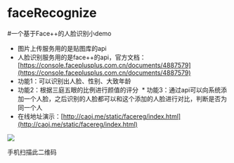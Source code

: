 # faceRecognize
#一个基于Face++的人脸识别小demo
  * 图片上传服务用的是贴图库的api
  * 人脸识别服务用的是face++的api，官方文档：[https://console.faceplusplus.com.cn/documents/4887579](https://console.faceplusplus.com.cn/documents/4887579)
  * 功能1：可以识别出人脸、性别、大致年龄
  * 功能2：根据三庭五眼的比例进行颜值的评分 
  * 功能3：通过api可以向系统添加一个人脸，之后识别的人脸都可以和这个添加的人脸进行对比，判断是否为同一个人
  * 在线地址演示：[http://caoj.me/static/facereg/index.html](http://caoj.me/static/facereg/index.html)
  
 ![](http://cdn-qiniu.qiniudn.com/86b5d519.png)

 手机扫描此二维码
